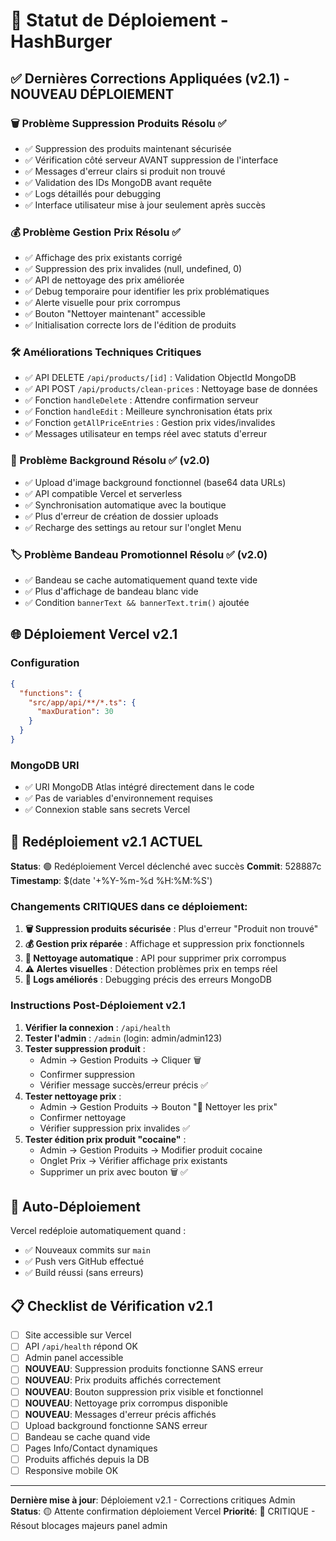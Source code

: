 # 🚀 Statut de Déploiement - HashBurger

## ✅ Dernières Corrections Appliquées (v2.1) - NOUVEAU DÉPLOIEMENT

### 🗑️ Problème Suppression Produits Résolu ✅
- ✅ Suppression des produits maintenant sécurisée
- ✅ Vérification côté serveur AVANT suppression de l'interface
- ✅ Messages d'erreur clairs si produit non trouvé
- ✅ Validation des IDs MongoDB avant requête
- ✅ Logs détaillés pour debugging
- ✅ Interface utilisateur mise à jour seulement après succès

### 💰 Problème Gestion Prix Résolu ✅
- ✅ Affichage des prix existants corrigé
- ✅ Suppression des prix invalides (null, undefined, 0)
- ✅ API de nettoyage des prix améliorée
- ✅ Debug temporaire pour identifier les prix problématiques
- ✅ Alerte visuelle pour prix corrompus
- ✅ Bouton "Nettoyer maintenant" accessible
- ✅ Initialisation correcte lors de l'édition de produits

### 🛠️ Améliorations Techniques Critiques
- ✅ API DELETE `/api/products/[id]` : Validation ObjectId MongoDB
- ✅ API POST `/api/products/clean-prices` : Nettoyage base de données
- ✅ Fonction `handleDelete` : Attendre confirmation serveur
- ✅ Fonction `handleEdit` : Meilleure synchronisation états prix
- ✅ Fonction `getAllPriceEntries` : Gestion prix vides/invalides
- ✅ Messages utilisateur en temps réel avec statuts d'erreur

### 🎨 Problème Background Résolu ✅ (v2.0)
- ✅ Upload d'image background fonctionnel (base64 data URLs)
- ✅ API compatible Vercel et serverless  
- ✅ Synchronisation automatique avec la boutique
- ✅ Plus d'erreur de création de dossier uploads
- ✅ Recharge des settings au retour sur l'onglet Menu

### 🏷️ Problème Bandeau Promotionnel Résolu ✅ (v2.0)
- ✅ Bandeau se cache automatiquement quand texte vide
- ✅ Plus d'affichage de bandeau blanc vide
- ✅ Condition `bannerText && bannerText.trim()` ajoutée

## 🌐 Déploiement Vercel v2.1

### Configuration
```json
{
  "functions": {
    "src/app/api/**/*.ts": {
      "maxDuration": 30
    }
  }
}
```

### MongoDB URI
- ✅ URI MongoDB Atlas intégré directement dans le code
- ✅ Pas de variables d'environnement requises
- ✅ Connexion stable sans secrets Vercel

## 🚀 Redéploiement v2.1 ACTUEL

**Status**: 🟢 Redéploiement Vercel déclenché avec succès
**Commit**: 528887c
**Timestamp**: $(date '+%Y-%m-%d %H:%M:%S')

### Changements CRITIQUES dans ce déploiement:
1. **🗑️ Suppression produits sécurisée** : Plus d'erreur "Produit non trouvé"
2. **💰 Gestion prix réparée** : Affichage et suppression prix fonctionnels  
3. **🧹 Nettoyage automatique** : API pour supprimer prix corrompus
4. **⚠️ Alertes visuelles** : Détection problèmes prix en temps réel
5. **🔧 Logs améliorés** : Debugging précis des erreurs MongoDB

### Instructions Post-Déploiement v2.1

1. **Vérifier la connexion** : `/api/health`
2. **Tester l'admin** : `/admin` (login: admin/admin123)
3. **Tester suppression produit** :
   - Admin → Gestion Produits → Cliquer 🗑️
   - Confirmer suppression 
   - Vérifier message succès/erreur précis ✅
4. **Tester nettoyage prix** :
   - Admin → Gestion Produits → Bouton "🧹 Nettoyer les prix"
   - Confirmer nettoyage
   - Vérifier suppression prix invalides ✅
5. **Tester édition prix produit "cocaine"** :
   - Admin → Gestion Produits → Modifier produit cocaine
   - Onglet Prix → Vérifier affichage prix existants
   - Supprimer un prix avec bouton 🗑️ ✅

## 🔄 Auto-Déploiement

Vercel redéploie automatiquement quand :
- ✅ Nouveaux commits sur `main`
- ✅ Push vers GitHub effectué  
- ✅ Build réussi (sans erreurs)

## 📋 Checklist de Vérification v2.1

- [ ] Site accessible sur Vercel
- [ ] API `/api/health` répond OK  
- [ ] Admin panel accessible
- [ ] **NOUVEAU**: Suppression produits fonctionne SANS erreur
- [ ] **NOUVEAU**: Prix produits affichés correctement
- [ ] **NOUVEAU**: Bouton suppression prix visible et fonctionnel
- [ ] **NOUVEAU**: Nettoyage prix corrompus disponible
- [ ] **NOUVEAU**: Messages d'erreur précis affichés
- [ ] Upload background fonctionne SANS erreur
- [ ] Bandeau se cache quand vide
- [ ] Pages Info/Contact dynamiques
- [ ] Produits affichés depuis la DB
- [ ] Responsive mobile OK

---
**Dernière mise à jour**: Déploiement v2.1 - Corrections critiques Admin
**Status**: 🟡 Attente confirmation déploiement Vercel
**Priorité**: 🔴 CRITIQUE - Résout blocages majeurs panel admin